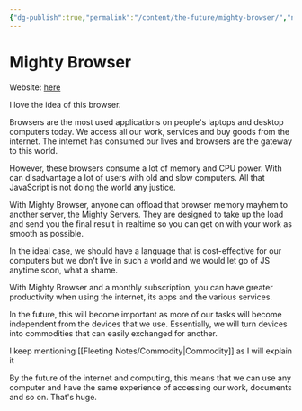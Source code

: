 ```yaml
---
{"dg-publish":true,"permalink":"/content/the-future/mighty-browser/","noteIcon":""}
---
```


# Mighty Browser

Website: [here](https://www.mightyapp.com/)

I love the idea of this browser. 

Browsers are the most used applications on people's laptops and desktop computers today. We access all our work, services and buy goods from the internet. The internet has consumed our lives and browsers are the gateway to this world.

However, these browsers consume a lot of memory and CPU power. With can disadvantage a lot of users with old and slow computers. All that JavaScript is not doing the world any justice. 

With Mighty Browser, anyone can offload that browser memory mayhem to another server, the Mighty Servers. They are designed to take up the load and send you the final result in realtime so you can get on with your work as smooth as possible. 

In the ideal case, we should have a language that is cost-effective for our computers but we don't live in such a world and we would let go of JS anytime soon, what a shame. 

With Mighty Browser and a monthly subscription, you can have greater productivity when using the internet, its apps and the various services. 

In the future, this will become  important as more of our tasks will become independent from the devices that we use. Essentially, we will turn devices into commodities that can easily exchanged for another.

I keep mentioning [[Fleeting Notes/Commodity\|Commodity]] as I will explain it

By the future of the internet and computing, this means that we can use any computer and have the same experience of accessing our work, documents and so on. That's huge.